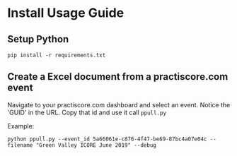 # Install Usage Guide

## Setup Python

```pip install -r requirements.txt```

## Create a Excel document from a practiscore.com event 

Navigate to your practiscore.com dashboard and select an event. Notice the 'GUID' in the URL. Copy that id and use it call `ppull.py`


Example:

```python ppull.py --event_id 5a66061e-c876-4f47-be69-87bc4a07e04c --filename "Green Valley ICORE June 2019" --debug```
